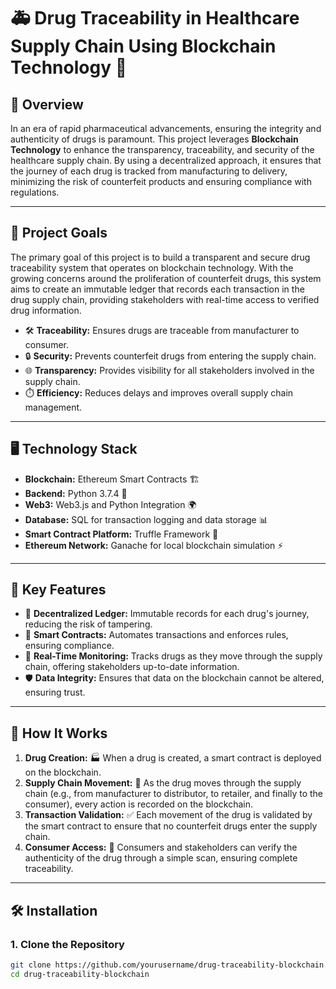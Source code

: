 # 🚑 **Drug Traceability in Healthcare Supply Chain Using Blockchain Technology** 🔗

## 🌟 **Overview**
In an era of rapid pharmaceutical advancements, ensuring the integrity and authenticity of drugs is paramount. This project leverages **Blockchain Technology** to enhance the transparency, traceability, and security of the healthcare supply chain. By using a decentralized approach, it ensures that the journey of each drug is tracked from manufacturing to delivery, minimizing the risk of counterfeit products and ensuring compliance with regulations.

---

## 🎯 **Project Goals**
The primary goal of this project is to build a transparent and secure drug traceability system that operates on blockchain technology. With the growing concerns around the proliferation of counterfeit drugs, this system aims to create an immutable ledger that records each transaction in the drug supply chain, providing stakeholders with real-time access to verified drug information.

- 🛠️ **Traceability:** Ensures drugs are traceable from manufacturer to consumer.
- 🔒 **Security:** Prevents counterfeit drugs from entering the supply chain.
- 🌐 **Transparency:** Provides visibility for all stakeholders involved in the supply chain.
- ⏱️ **Efficiency:** Reduces delays and improves overall supply chain management.

---

## 🖥️ **Technology Stack**
- **Blockchain:** Ethereum Smart Contracts 🏗️
- **Backend:** Python 3.7.4 🐍
- **Web3:** Web3.js and Python Integration 🌍
- **Database:** SQL for transaction logging and data storage 📊
- **Smart Contract Platform:** Truffle Framework 🔨
- **Ethereum Network:** Ganache for local blockchain simulation ⚡

---

## 🚀 **Key Features**
- 📝 **Decentralized Ledger:** Immutable records for each drug's journey, reducing the risk of tampering.
- 🤖 **Smart Contracts:** Automates transactions and enforces rules, ensuring compliance.
- 📡 **Real-Time Monitoring:** Tracks drugs as they move through the supply chain, offering stakeholders up-to-date information.
- 🛡️ **Data Integrity:** Ensures that data on the blockchain cannot be altered, ensuring trust.

---

## 🔧 **How It Works**
1. **Drug Creation:** 🏭 When a drug is created, a smart contract is deployed on the blockchain.
2. **Supply Chain Movement:** 🚚 As the drug moves through the supply chain (e.g., from manufacturer to distributor, to retailer, and finally to the consumer), every action is recorded on the blockchain.
3. **Transaction Validation:** ✅ Each movement of the drug is validated by the smart contract to ensure that no counterfeit drugs enter the supply chain.
4. **Consumer Access:** 📲 Consumers and stakeholders can verify the authenticity of the drug through a simple scan, ensuring complete traceability.

---

## 🛠️ **Installation**

### 1. **Clone the Repository**

```bash
git clone https://github.com/yourusername/drug-traceability-blockchain.git
cd drug-traceability-blockchain
